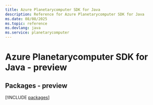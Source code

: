 ```yaml
---
title: Azure Planetarycomputer SDK for Java
description: Reference for Azure Planetarycomputer SDK for Java
ms.date: 08/08/2025
ms.topic: reference
ms.devlang: java
ms.service: planetarycomputer
---
```

# Azure Planetarycomputer SDK for Java - preview
## Packages - preview
[!INCLUDE [packages](planetarycomputer-index.md)]